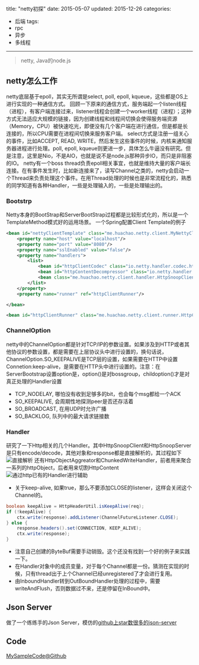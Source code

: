title:  "netty初探"
date: 2015-05-07
updated: 2015-12-26
categories:
- 后端
tags:
- rpc
- 异步
- 多线程
---

> netty, Java的node.js

## netty怎么工作
netty底层基于epoll，其实无所谓是select, poll, epoll, kqueue，这些都是OS上进行实现的一种通信方式。
回顾一下原来的通信方式，服务端起一个listen线程（进程），有客户端连接过来，listener线程会创建一个worker线程（进程）；这种方式无法适应大规模的链接，因为创建线程和线程间切换会使得服务端资源（Memory，CPU）被快速吃光，即便没有几个客户端在进行通信，但是都是长连接的，所以CPU需要在进程间切换来服务客户端。
select方式是注册一组关心的事件，比如ACCEPT, READ, WRITE，然后发生这些事件的时候，内核来通知服务器进程进行处理。poll, epoll, kqueue则更进一步，具体怎么牛逼没有研究。但是注意，这里是Nio，不是AIO，也就是说不是node.js那种异步IO，而只是非阻塞的IO。
netty有一个boss thread负责epoll相关事宜，也就是维持大量的客户端长连接。在有事件发生时，比如新连接来了，读写Channel之类的，netty会启动一个Thread来负责处理这个事件。在用Thread处理的时候也是非常流程化的，熟悉的同学知道有各种Handler，一些是处理输入的，一些是处理输出的。

### Bootstrp
Netty本身的BootStrap和ServerBootStrap过程都是比较形式化的，所以是一个TemplateMethod模式好的运用场景。
一个Spring配置Client Template的例子
``` xml
<bean id="nettyClientTemplate" class="me.huachao.netty.client.MyNettyClientTemplate">
    <property name="host" value="localhost"/>
    <property name="port" value="8080"/>
    <property name="sslEnabled" value="false"/>
    <property name="handlers">
        <list>
            <bean id="httpClientCodec" class="io.netty.handler.codec.http.HttpClientCodec"/>
            <bean id="httpContentDecompressor" class="io.netty.handler.codec.http.HttpContentDecompressor"/>
            <bean class="me.huachao.netty.client.handler.HttpSnoopClientHandler"/>
        </list>
    </property>
    <property name="runner" ref="httpClientRunner"/>

</bean>

<bean id="httpClientRunner" class="me.huachao.netty.client.runner.HttpClientRunner"/>
```


### ChannelOption
netty中的ChannelOption都是针对TCP/IP的参数设置。如果涉及到HTTP或者其他协议的参数设置，都是需要在上层协议头中进行设置的，换句话说，ChannelOption.SO_KEEPALIVE是TCP层的设置，如果需要在HTTP中设置Connetion:keep-alive，是需要在HTTP头中进行设置的。注意：在ServerBootstrap设置option是，option()是对bossgroup，childoption()才是对真正处理的Handler设置
- TCP_NODELAY, 哪怕没有收到足够多的bit，也会每个msg都给一个ACK
- SO_KEEPALIVE, 会周期性地探测peer是否还存活着
- SO_BROADCAST, 在用UDP时允许广播
- SO_BACKLOG, 队列中的最大请求链接数

### Handler
研究了一下Http相关的几个Handler。其中HttpSnoopClient和HttpSnoopServer是只有encode/decode，其他对象和response都是直接解析的，其过程如下
![直接解析](/images/2015/5/netty初探/http-request-response-process.png)
还有HttpObjectAggreator和ChunkedWriteHandler，前者用来聚合一系列的httpObject，后者用来切割HttpContent
![通过http已有的Handler进行辅助](/images/2015/5/netty初探/http-objectAggregator.png)

- 关于keep-alive, 如果true，那么不要添加CLOSE的listener，这样会关闭这个Channel的。
``` java
boolean keepAlive = HttpHeaderUtil.isKeepAlive(req);
if (!keepAlive) {
    ctx.write(response).addListener(ChannelFutureListener.CLOSE);
} else {
    response.headers().set(CONNECTION, KEEP_ALIVE);
    ctx.write(response);
}
```
- 注意自己创建的ByteBuf需要手动销毁。这个还没有找到一个好的例子来实践一下。
- 在Handler对象中的成员变量，对于每个Channel都是一份。猜测在实现的时候，只有thread出于上个Channel已经unregistered了才会进行复用。
- 由InboundHandler转到OutBoundHandler处理的过程中，需要writeAndFlush，否则数据过不来，还是停留在InBound中。

## Json Server
做了一个练练手的Json Server，模仿的[github上star数很多的json-server](https://github.com/typicode/json-server)

## Code
[MySampleCode@Github](https://github.com/wtcctw/netty-basic)